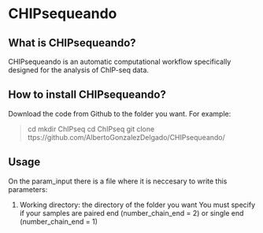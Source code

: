 # CHIPsequeando

## What is CHIPsequeando?
CHIPsequeando is an automatic computational workflow specifically designed for the analysis of ChIP-seq data.

## How to install CHIPsequeando?
Download the code from Github to the folder you want. For example: 

> cd
mkdir ChIPseq
cd ChIPseq
git clone ttps://github.com/AlbertoGonzalezDelgado/CHIPsequeando/ 

## Usage
On the param_input there is a file where it is neccesary to write this parameters:
1. Working directory: the directory of the folder you want 
You must specify if your samples are paired end (number_chain_end = 2) or single end (number_chain_end = 1)
